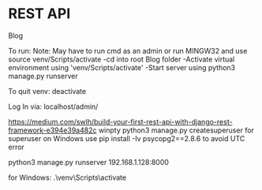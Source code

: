 # REST API
Blog

To run:
Note: May have to run cmd as an admin or run MINGW32 and use source venv/Scripts/activate
-cd into root Blog folder
-Activate virtual environment using 'venv/Scripts/activate'
-Start server using python3 manage.py runserver

To quit venv: deactivate

Log In via: localhost/admin/


https://medium.com/swlh/build-your-first-rest-api-with-django-rest-framework-e394e39a482c
winpty python3 manage.py createsuperuser for superuser on Windows
use pip install -Iv psycopg2==2.8.6 to avoid UTC error

python3 manage.py runserver 192.168.1.128:8000

for Windows: .\venv\Scripts\activate  
